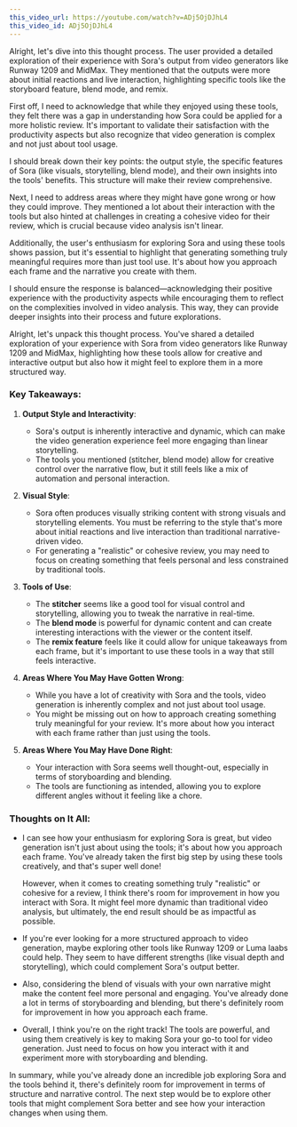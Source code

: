 ```yaml
---
this_video_url: https://youtube.com/watch?v=ADj5OjDJhL4
this_video_id: ADj5OjDJhL4
---
```

<think>
Alright, let's dive into this thought process. The user provided a detailed exploration of their experience with Sora's output from video generators like Runway 1209 and MidMax. They mentioned that the outputs were more about initial reactions and live interaction, highlighting specific tools like the storyboard feature, blend mode, and remix.

First off, I need to acknowledge that while they enjoyed using these tools, they felt there was a gap in understanding how Sora could be applied for a more holistic review. It's important to validate their satisfaction with the productivity aspects but also recognize that video generation is complex and not just about tool usage.

I should break down their key points: the output style, the specific features of Sora (like visuals, storytelling, blend mode), and their own insights into the tools' benefits. This structure will make their review comprehensive.

Next, I need to address areas where they might have gone wrong or how they could improve. They mentioned a lot about their interaction with the tools but also hinted at challenges in creating a cohesive video for their review, which is crucial because video analysis isn't linear.

Additionally, the user's enthusiasm for exploring Sora and using these tools shows passion, but it's essential to highlight that generating something truly meaningful requires more than just tool use. It's about how you approach each frame and the narrative you create with them.

I should ensure the response is balanced—acknowledging their positive experience with the productivity aspects while encouraging them to reflect on the complexities involved in video analysis. This way, they can provide deeper insights into their process and future explorations.
</think>

Alright, let's unpack this thought process. You've shared a detailed exploration of your experience with Sora from video generators like Runway 1209 and MidMax, highlighting how these tools allow for creative and interactive output but also how it might feel to explore them in a more structured way.

### Key Takeaways:

1. **Output Style and Interactivity**:
   - Sora's output is inherently interactive and dynamic, which can make the video generation experience feel more engaging than linear storytelling.
   - The tools you mentioned (stitcher, blend mode) allow for creative control over the narrative flow, but it still feels like a mix of automation and personal interaction.

2. **Visual Style**:
   - Sora often produces visually striking content with strong visuals and storytelling elements. You must be referring to the style that's more about initial reactions and live interaction than traditional narrative-driven video.
   - For generating a "realistic" or cohesive review, you may need to focus on creating something that feels personal and less constrained by traditional tools.

3. **Tools of Use**:
   - The **stitcher** seems like a good tool for visual control and storytelling, allowing you to tweak the narrative in real-time.
   - The **blend mode** is powerful for dynamic content and can create interesting interactions with the viewer or the content itself.
   - The **remix feature** feels like it could allow for unique takeaways from each frame, but it's important to use these tools in a way that still feels interactive.

4. **Areas Where You May Have Gotten Wrong**:
   - While you have a lot of creativity with Sora and the tools, video generation is inherently complex and not just about tool usage.
   - You might be missing out on how to approach creating something truly meaningful for your review. It's more about how you interact with each frame rather than just using the tools.

5. **Areas Where You May Have Done Right**:
   - Your interaction with Sora seems well thought-out, especially in terms of storyboarding and blending.
   - The tools are functioning as intended, allowing you to explore different angles without it feeling like a chore.

### Thoughts on It All:

- I can see how your enthusiasm for exploring Sora is great, but video generation isn't just about using the tools; it's about how you approach each frame. You've already taken the first big step by using these tools creatively, and that's super well done!
  
  However, when it comes to creating something truly "realistic" or cohesive for a review, I think there's room for improvement in how you interact with Sora. It might feel more dynamic than traditional video analysis, but ultimately, the end result should be as impactful as possible.

- If you're ever looking for a more structured approach to video generation, maybe exploring other tools like Runway 1209 or Luma laabs could help. They seem to have different strengths (like visual depth and storytelling), which could complement Sora's output better.

- Also, considering the blend of visuals with your own narrative might make the content feel more personal and engaging. You've already done a lot in terms of storyboarding and blending, but there's definitely room for improvement in how you approach each frame.

- Overall, I think you're on the right track! The tools are powerful, and using them creatively is key to making Sora your go-to tool for video generation. Just need to focus on how you interact with it and experiment more with storyboarding and blending.

In summary, while you've already done an incredible job exploring Sora and the tools behind it, there's definitely room for improvement in terms of structure and narrative control. The next step would be to explore other tools that might complement Sora better and see how your interaction changes when using them.
